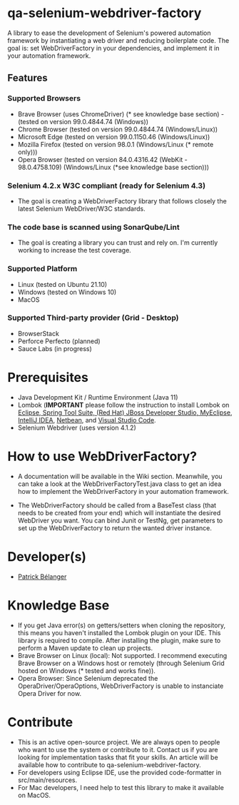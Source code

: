 # qa-selenium-webdriver-factory
A library to ease the development of Selenium's powered automation framework by instantiating a web driver 
and reducing boilerplate code. The goal is: set WebDriverFactory in your dependencies, and implement it in your
automation framework.

## Features
### Supported Browsers
* Brave Browser (uses ChromeDriver) (* see knowledge base section) - (tested on version 99.0.4844.74 (Windows))
* Chrome Browser (tested on version 99.0.4844.74 (Windows/Linux))
* Microsoft Edge (tested on version 99.0.1150.46 (Windows/Linux))
* Mozilla Firefox (tested on version 98.0.1 (Windows/Linux (* remote only)))
* Opera Browser (tested on version 84.0.4316.42 (WebKit - 98.0.4758.109) (Windows/Linux (*see knowledge base section)))

### Selenium 4.2.x W3C compliant (ready for Selenium 4.3)
* The goal is creating a WebDriverFactory library that follows closely the latest Selenium WebDriver/W3C standards.

### The code base is scanned using SonarQube/Lint
* The goal is creating a library you can trust and rely on. I'm currently working to increase the test coverage.

### Supported Platform
* Linux (tested on Ubuntu 21.10)
* Windows (tested on Windows 10)
* MacOS

### Supported Third-party provider (Grid - Desktop)
* BrowserStack
* Perforce Perfecto (planned)
* Sauce Labs (in progress)

# Prerequisites

* Java Development Kit / Runtime Environment (Java 11)
* Lombok (**IMPORTANT** please follow the instruction to install Lombok on [Eclipse, Spring Tool Suite, (Red Hat) JBoss Developer Studio, MyEclipse](https://projectlombok.org/setup/eclipse), [IntelliJ IDEA](https://projectlombok.org/setup/intellij), [Netbean](https://projectlombok.org/setup/netbeans), 
and [Visual Studio Code](https://projectlombok.org/setup/vscode).
* Selenium Webdriver (uses version 4.1.2)

# How to use WebDriverFactory?

* A documentation will be available in the Wiki section. Meanwhile, you can take a look at the WebDriverFactoryTest.java
class to get an idea how to implement the WebDriverFactory in your automation framework.

* The WebDriverFactory should be called from a BaseTest class (that needs to be created from your end) which will 
instantiate the desired WebDriver you want. You can bind Junit or TestNg, get parameters to set up the WebDriverFactory
to return the wanted driver instance.
 
# Developer(s)

* [Patrick Bélanger](https://github.com/patrickbelanger)

# Knowledge Base

* If you get Java error(s) on getters/setters when cloning the repository, this means you haven't installed the Lombok plugin on your IDE. This library is required to compile. After installing the plugin, make sure to perform a Maven update to clean up projects.
* Brave Browser on Linux (local): Not supported. I recommend executing Brave Browser on a Windows host or remotely (through Selenium Grid hosted on Windows (* tested and works fine)).
* Opera Browser: Since Selenium deprecated the OperaDriver/OperaOptions, WebDriverFactory is unable to instanciate Opera Driver for now.

# Contribute

* This is an active open-source project. We are always open to people who want to use the system or contribute to it. 
Contact us if you are looking for implementation tasks that fit your skills. An article will be available how to 
contribute to qa-selenium-webdriver-factory.
* For developers using Eclipse IDE, use the provided code-formatter in src/main/resources.
* For Mac developers, I need help to test this library to make it available on MacOS.
